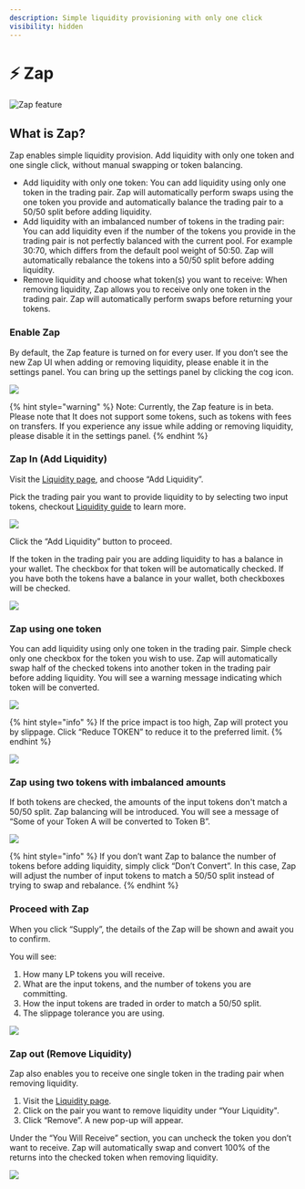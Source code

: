```yaml
---
description: Simple liquidity provisioning with only one click
visibility: hidden
---
```


# ⚡ Zap

![Zap feature](/public/assets/zap-0.png)

## What is Zap?

Zap enables simple liquidity provision. Add liquidity with only one token and one single click, without manual swapping or token balancing.

* Add liquidity with only one token: You can add liquidity using only one token in the trading pair. Zap will automatically perform swaps using the one token you provide and automatically balance the trading pair to a 50/50 split before adding liquidity.
* Add liquidity with an imbalanced number of tokens in the trading pair: You can add liquidity even if the number of the tokens you provide in the trading pair is not perfectly balanced with the current pool. For example 30:70, which differs from the default pool weight of 50:50. Zap will automatically rebalance the tokens into a 50/50 split before adding liquidity.
* Remove liquidity and choose what token(s) you want to receive: When removing liquidity, Zap allows you to receive only one token in the trading pair. Zap will automatically perform swaps before returning your tokens.

### Enable Zap

By default, the Zap feature is turned on for every user. If you don’t see the new Zap UI when adding or removing liquidity, please enable it in the settings panel. You can bring up the settings panel by clicking the cog icon.

![](/public/assets/zap-8.png)

{% hint style="warning" %}
Note: Currently, the Zap feature is in beta. Please note that It does not support some tokens, such as tokens with fees on transfers. If you experience any issue while adding or removing liquidity, please disable it in the settings panel.
{% endhint %}

### Zap In (Add Liquidity)

Visit the [Liquidity page](https://vertotrade.com/liquidity), and choose “Add Liquidity”.

Pick the trading pair you want to provide liquidity to by selecting two input tokens, checkout [Liquidity guide](https://docs.vertotrade.com/products/exchange/liquidity-guide) to learn more.

![](/public/assets/zap-1.png)

Click the “Add Liquidity” button to proceed.

If the token in the trading pair you are adding liquidity to has a balance in your wallet. The checkbox for that token will be automatically checked. If you have both the tokens have a balance in your wallet, both checkboxes will be checked.

![](/public/assets/zap-6.png)

### Zap using one token

You can add liquidity using only one token in the trading pair. Simple check only one checkbox for the token you wish to use. Zap will automatically swap half of the checked tokens into another token in the trading pair before adding liquidity. You will see a warning message indicating which token will be converted.

![](/public/assets/zap-3.png)

{% hint style="info" %}
If the price impact is too high, Zap will protect you by slippage. Click “Reduce TOKEN” to reduce it to the preferred limit.
{% endhint %}

![](/public/assets/zap-7.png)

### Zap using two tokens with imbalanced amounts

If both tokens are checked, the amounts of the input tokens don't match a 50/50 split. Zap balancing will be introduced. You will see a message of “Some of your Token A will be converted to Token B”.

![](/public/assets/zap-2.png)

{% hint style="info" %}
If you don’t want Zap to balance the number of tokens before adding liquidity, simply click “Don’t Convert”. In this case, Zap will adjust the number of input tokens to match a 50/50 split instead of trying to swap and rebalance.
{% endhint %}

### Proceed with Zap

When you click “Supply”, the details of the Zap will be shown and await you to confirm.

You will see:

1. How many LP tokens you will receive.
2. What are the input tokens, and the number of tokens you are committing.
3. How the input tokens are traded in order to match a 50/50 split.
4. The slippage tolerance you are using.

![](/public/assets/zap-4.png)

### Zap out (Remove Liquidity)

Zap also enables you to receive one single token in the trading pair when removing liquidity.

1. Visit the [Liquidity page](https://www.vertotrade.com/pool).
2. Click on the pair you want to remove liquidity under “Your Liquidity".
3. Click “Remove”. A new pop-up will appear.

Under the “You Will Receive” section, you can uncheck the token you don’t want to receive. Zap will automatically swap and convert 100% of the returns into the checked token when removing liquidity.

![](/public/assets/zap-5.png)
